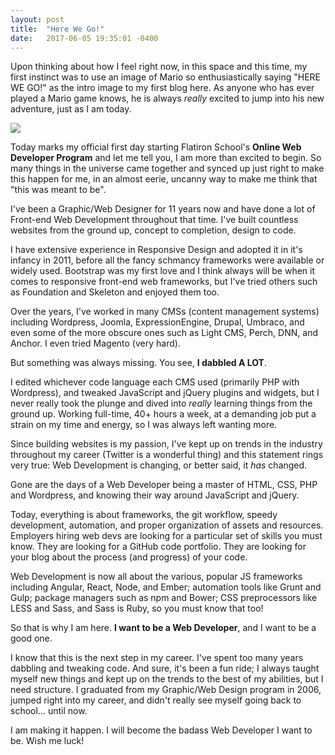 ```yaml
---
layout: post
title:  "Here We Go!"
date:   2017-06-05 19:35:01 -0400
---
```


Upon thinking about how I feel right now, in this space and this time, my first instinct was to use an image of Mario so enthusiastically saying "HERE WE GO!" as the intro image to my first blog here. As anyone who has ever played a Mario game knows, he is always *really* excited to jump into his new adventure, just as I am today.

![](http://i.imgur.com/exMavLl.jpg)

Today marks my official first day starting Flatiron School's **Online Web Developer Program** and let me tell you, I am more than excited to begin. So many things in the universe came together and synced up just right to make this happen for me, in an almost eerie, uncanny way to make me think that "this was meant to be".

I've been a Graphic/Web Designer for 11 years now and have done a lot of Front-end Web Development throughout that time. I've built countless websites from the ground up, concept to completion, design to code.

I have extensive experience in Responsive Design and adopted it in it's infancy in 2011, before all the fancy schmancy frameworks were available or widely used. Bootstrap was my first love and I think always will be when it comes to responsive front-end web frameworks, but I've tried others such as Foundation and Skeleton and enjoyed them too.

Over the years, I've worked in many CMSs (content management systems) including Wordpress, Joomla, ExpressionEngine, Drupal, Umbraco, and even some of the more obscure ones such as Light CMS, Perch, DNN, and Anchor. I even tried Magento (very hard).

But something was always missing. You see, **I dabbled A LOT**.

I edited whichever code language each CMS used (primarily PHP with Wordpress), and tweaked JavaScript and jQuery plugins and widgets, but I never really took the plunge and dived into *really* learning things from the ground up. Working full-time, 40+ hours a week, at a demanding job put a strain on my time and energy, so I was always left wanting more.

Since building websites is my passion, I've kept up on trends in the industry throughout my career (Twitter is a wonderful thing) and this statement rings very true: Web Development is changing, or better said, it *has* changed.

Gone are the days of a Web Developer being a master of HTML, CSS, PHP and Wordpress, and knowing their way around JavaScript and jQuery.

Today, everything is about frameworks, the git workflow, speedy development, automation, and proper organization of assets and resources. Employers hiring web devs are looking for a particular set of skills you must know. They are looking for a GitHub code portfolio. They are looking for your blog about the process (and progress) of your code.

Web Development is now all about the various, popular JS frameworks including Angular, React, Node, and Ember; automation tools like Grunt and Gulp; package managers such as npm and Bower; CSS preprocessors like LESS and Sass, and Sass is Ruby, so you must know that too!

So that is why I am here. **I want to be a Web Developer**, and I want to be a good one.

I know that this is the next step in my career. I've spent too many years dabbling and tweaking code. And sure, it's been a fun ride; I always taught myself new things and kept up on the trends to the best of my abilities, but I need structure. I graduated from my Graphic/Web Design program in 2006, jumped right into my career, and didn't really see myself going back to school... until now.

I am making it happen. I will become the badass Web Developer I want to be. Wish me luck!
